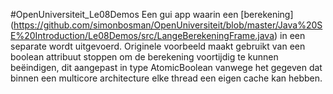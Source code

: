 #OpenUniversiteit_Le08Demos
Een gui app waarin een [berekening] (https://github.com/simonbosman/OpenUniversiteit/blob/master/Java%20SE%20Introduction/Le08Demos/src/LangeBerekeningFrame.java) in een separate wordt uitgevoerd.
Originele voorbeeld maakt gebruikt van een boolean attribuut stoppen om de berekening voortijdig te kunnen beëindigen, dit aangepast in type 
AtomicBoolean vanwege het gegeven dat binnen een multicore architecture elke thread een eigen cache kan hebben.


